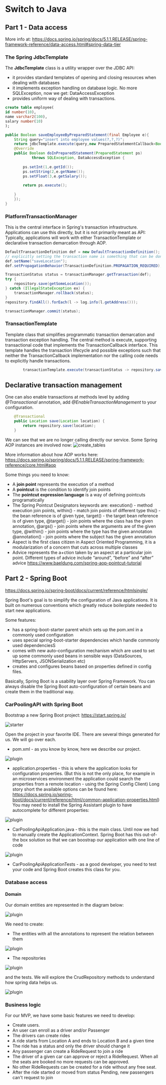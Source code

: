 # Switch to Java
## Part 1 - Data access

More info at:
https://docs.spring.io/spring/docs/5.1.1.RELEASE/spring-framework-reference/data-access.html#spring-data-tier

### The Spring JdbcTemplate

The **JdbcTemplate** class is a utility wrapper over the JDBC API:
* it provides standard templates of opening and closing resources when dealing with databases
* it implements exception handling on database logic. No more SQLException, now we get: DataAccessException
* provides uniform way of dealing with transactions.

```sql
create table employee(  
id number(10),  
name varchar2(100),  
salary number(10)  
);  
```


```java
public Boolean saveEmployeeByPreparedStatement(final Employee e){  
    String query="insert into employee values(?,?,?)";  
    return jdbcTemplate.execute(query,new PreparedStatementCallback<Boolean>(){  
    @Override  
    public Boolean doInPreparedStatement(PreparedStatement ps)  
            throws SQLException, DataAccessException {  
              
        ps.setInt(1,e.getId());  
        ps.setString(2,e.getName());  
        ps.setFloat(3,e.getSalary());  
              
        return ps.execute();  
              
    }  
    });  
}  
```

### PlatformTransactionManager

This is the central interface in Spring's transaction infrastructure. 
Applications can use this directly, but it is not primarily meant as API: Typically, applications will work with either TransactionTemplate or declarative transaction demarcation through AOP.

```java
DefaultTransactionDefinition def = new DefaultTransactionDefinition();
// explicitly setting the transaction name is something that can be done only programmatically
def.setName("saveLocation");
def.setPropagationBehavior(TransactionDefinition.PROPAGATION_REQUIRED);

TransactionStatus status = transactionManager.getTransaction(def);
try {
	repository.save(getSomeLocation());
} catch (IllegalStateException ex) {
	transactionManager.rollback(status);
}
repository.findAll().forEach(l -> log.info(l.getAddress()));

transactionManager.commit(status);
```

### TransactionTemplate

Template class that simplifies programmatic transaction demarcation and transaction exception handling.
The central method is execute, supporting transactional code that implements the TransactionCallback interface.
This template handles the transaction lifecycle and possible exceptions such that neither the TransactionCallback implementation nor the calling code needs to explicitly handle transactions.

```java
        transactionTemplate.execute(transactionStatus -> repository.save(getSomeLocation()));
```

## Declarative transaction management
One can also enable transactions at methods level by adding *@Transactional* annotation, add *@EnableTransactionManagement* to your configuration.

```java
    @Transactional
    public Location save(Location location) {
        return repository.save(location);
    }
```

We can see that we are no longer calling directly our service. Some Spring AOP instances are involved now:
![create_tables](https://github.com/mihaita-tinta/switch-to-java/blob/master/lesson%204/spring-transactions/transactions_call_stack.PNG)

More information about how AOP works here:
https://docs.spring.io/spring/docs/5.1.1.RELEASE/spring-framework-reference/core.html#aop

Some things you need to know:
* A **join point** represents the execution of a method
* A **pointcut** is the condition to identify join points
* The **pointcut expression language** is a way of defining pointcuts programatically
* The Spring Pointcut Designators keywords are: execution() - method execution join points, within() - match join points of different type
	this() - the bean reference is of given type, target() - the target bean reference is of given type,
	@target() - join points where the class has the given annotation,
	@args() - join points where the arguments are of the given type,
	@within() - join points where the type has the given annotation
	@annotation() - join points where the subject has the given annotation
* Aspect is the first class citizen in Aspect Oriented Programming, it is a modularization of a concern that cuts across multiple classes
* Advice represents the a+ction taken by an aspect at a particular join point. Different types of advice include “around”, “before” and “after” advice
https://www.baeldung.com/spring-aop-pointcut-tutorial

## Part 2 - Spring Boot

https://docs.spring.io/spring-boot/docs/current/reference/htmlsingle/

Spring Boot's goal is to simplify the configuration of Java applications. It is built on numerous conventions which 
greatly reduce boilerplate needed to start new applications.

Some features:
* has a spring-boot-starter parent which sets up the pom.xml in a commonly used configuration
* uses special spring-boot-starter dependencies which handle commonly used dependenciesS
* comes with new auto-configuration mechanism which are used to set up some commonly used beans in sensible ways 
(DataSources, HttpServers, JSONSerialization etc)
* creates and configures beans based on properties defined in config files.

Basically, Spring Boot is a usability layer over Spring Framework. You can always disable the Spring Boot 
auto-configuration of certain beans and create them in the traditional way.

### CarPoolingAPI with Spring Boot

Bootstrap a new Spring Boot project: https://start.spring.io/

![starter](https://github.com/mihaita-tinta/switch-to-java/blob/master/lesson%204/images/spring-boot-1.PNG)

Open the project in your favorite IDE. There are several things generated for us. We will go over each. 

* pom.xml - as you know by know, here we describe our project.

![plugin](https://github.com/mihaita-tinta/switch-to-java/blob/master/lesson%204/images/pom.PNG)

* application.properties - this is where the application looks for configuration properties. (But this is not the only place, for example
in an microservices environment the application could search the properties from a remote location - using the Spring Config Client)
Long story short the available options can be found here: https://docs.spring.io/spring-boot/docs/current/reference/html/common-application-properties.html)
You may need to install the Spring Assistant plugin to have autocomplete for different properties:
	
![plugin](https://github.com/mihaita-tinta/switch-to-java/blob/master/lesson%204/images/intellij-spring-assistant.PNG)

* CarPoolingApiApplication.java - this is the main class. Until now we had to manually create the ApplicationContext. Spring Boot has this out-of-the box solution
so that we can boostrap our application with one line of code

![plugin](https://github.com/mihaita-tinta/switch-to-java/blob/master/lesson%204/images/main-class.PNG)

* CarPoolingApiApplicationTests - as a good developer, you need to test your code and Spring Boot creates this class for you.

### Database access

#### Domain 

Our domain entities are represented in the diagram below:

![plugin](https://github.com/mihaita-tinta/switch-to-java/blob/master/lesson%204/images/schema.PNG)

We need to create:

* The entities with all the annotations to represent the relation between them

![plugin](https://github.com/mihaita-tinta/switch-to-java/blob/master/lesson%204/images/car.PNG)

* The repositories

![plugin](https://github.com/mihaita-tinta/switch-to-java/blob/master/lesson%204/images/car-repo.PNG)

and the tests. We will explore the CrudRepository methods to understand how spring data helps us.

![plugin](https://github.com/mihaita-tinta/switch-to-java/blob/master/lesson%204/images/car-repo-test.PNG)


### Business logic

For our MVP, we have some basic features we need to develop:

* Create users.
* An user can enroll as a driver and/or Passenger
* The drivers can create rides
* A ride starts from Location A and ends to Location B and a given time
* The ride has a status and only the driver should change it
* Any passenger can create a RideRequest to join a ride
* The driver of a given car can approve or reject a RideRequest. When all the seats are booked no more requests can be approved.
* No other RideRequests can be created for a ride without any free seat.
* After the ride started or moved from status Pending, new passengers can't request to join
